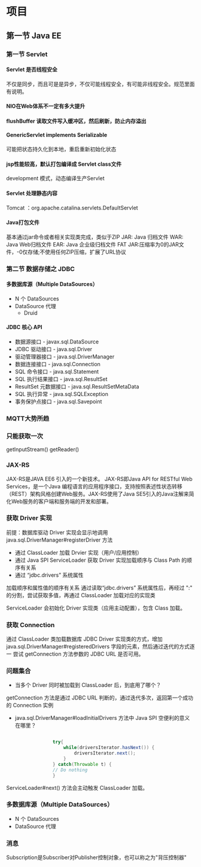 # 项目

## 第一节    Java EE

### 第一节 Servlet

#### Servlet 是否线程安全

不仅是同步，而且可是是异步，不仅可能线程安全，有可能非线程安全。规范里面有说明。

#### NIO在Web体系不一定有多大提升

#### flushBuffer 读取文件写入缓冲区，然后刷新，防止内存溢出

####  GenericServlet implements  Serializable

可能把状态持久化到本地，重启重新初始化状态

#### jsp性能较高，默认打包编译成 Servlet class文件

development 模式，动态编译生产Servlet

#### Servlet 处理静态内容

Tomcat ：org.apache.catalina.servlets.DefaultServlet

#### Java打包文件
  
基本通过jar命令或者相关实现类完成，类似于ZIP
JAR: Java 归档文件
WAR: Java Web归档文件
EAR: Java 企业级归档文件
FAT JAR:压缩率为0的JAR文件，-0仅存储;不使用任何ZIP压缩，扩展了URL协议

### 第二节 数据存储之 JDBC

#### 多数据库源（Multiple DataSources）

* N 个 DataSources
* DataSource 代理
  * Druid
  
#### JDBC 核心 API 

* 数据源接口 - javax.sql.DataSource 
* JDBC 驱动接口 - java.sql.Driver 
* 驱动管理器接口 - java.sql.DriverManager 
* 数据连接接口 - java.sql.Connection 
* SQL 命令接口 - java.sql.Statement 
* SQL 执行结果接口 - java.sql.ResultSet 
* ResultSet 元数据接口 - java.sql.ResultSetMetaData 
* SQL 执行异常 - java.sql.SQLException 
* 事务保护点接口 - java.sql.Savepoint


### MQTT大势所趋 

### 只能获取一次

getInputStream()
getReader()

### JAX-RS

JAX-RS是JAVA EE6 引入的一个新技术。 JAX-RS即Java API for RESTful Web Services，是一个Java 编程语言的应用程序接口，支持按照表述性状态转移（REST）架构风格创建Web服务。JAX-RS使用了Java SE5引入的Java注解来简化Web服务的客户端和服务端的开发和部署。


### 获取 Driver 实现

前提：数据库驱动 Driver 实现会显示地调用
java.sql.DriverManager#registerDriver 方法

* 通过 ClassLoader 加载 Drvier 实现（用户/应用控制）
* 通过 Java SPI ServiceLoader 获取 Driver 实现加载顺序与 Class Path 的顺序有关系
* 通过 “jdbc.drivers” 系统属性

加载顺序和属性值的顺序有关系
通过读取“jdbc.drivers” 系统属性后，再经过 ":" 的分割，尝试获取多值，再通过 ClassLoader 加载对应的实现类

ServiceLoader 会初始化 Driver 实现类（应用主动配置），包含 Class 加载。

### 获取 Connection

通过 ClassLoader 类加载数据库 JDBC Driver 实现类的方式，增加 java.sql.DriverManager#registeredDrivers 字段的元素，然后通过迭代的方式逐一 尝试 getConnection 方法参数的 JDBC URL 是否可用。

### 问题集合

* 当多个 Driver 同时被加载到 ClassLoader 后，到底用了哪个？

getConnection 方法是通过 JDBC URL 判断的，通过迭代多次，返回第一个成功的 Connection 实例

* java.sql.DriverManager#loadInitialDrivers 方法中 Java SPI 空便利的意义在哪里？
  ```java
  
                try{
                    while(driversIterator.hasNext()) {
                        driversIterator.next();
                    }
                } catch(Throwable t) {
                // Do nothing
                }
  ```
ServiceLoader#next() 方法会主动触发 ClassLoader 加载。

### 多数据库源（Multiple DataSources）

* N 个 DataSources
* DataSource 代理

### 消息

Subscription是Subscriber对Publisher控制对象，也可以称之为"背压控制器"


